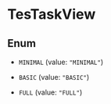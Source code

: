 
# TesTaskView

## Enum


* `MINIMAL` (value: `"MINIMAL"`)

* `BASIC` (value: `"BASIC"`)

* `FULL` (value: `"FULL"`)



